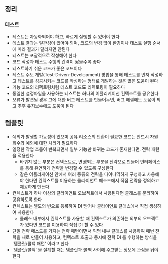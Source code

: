 ## 정리

### 테스트

* 테스트는 자동화되어야 하고, 빠르게 실행할 수 있어야 한다
* 테스트 결과는 일관성이 있어야 되며, 코드의 변경 없이 환경이나 테스트 실행 순서에 따라 결과가 달라지면 안된다
* 테스트는 포괄적으로 작성해야 한다
* 코드 작성과 테스트 수행의 간격이 짧을수록 좋다
* 테스트하기 쉬운 코드가 좋은 코드이다
* 테스트 주도 개발(Test-Driven-Development) 방법을 통해 테스트를 먼저 작성하고 테스트를 성공시키는 코드를 작성하는 형태로 개발하는 것은 많은 도움이 된다
* 기능 코드의 리펙토링처럼 테스트 코드도 리펙토링이 필요하다
* 동일한 설정파일을 사용하는 테스트는 하나의 어플리케이션 컨텍스트를 공유한다
* 오류가 발견될 경우 그에 대한 버그 테스트를 만들어두면, 버그 해결에도 도움이 되고 추후 유지보수에도 도움이 된다

## 템플릿

* 예외가 발생할 가능성이 있으며 공유 리소스의 반환이 필요한 코드는 반드시 자원 회수와 예외에 대한 처리가 필요하다
* 일정한 작업 흐름이 반복되면서 일부 기능만 바뀌는 코드가 존재한다면, 전략 패턴을 적용한다
  * 바뀌지 않는 부분은 컨텍스트로, 변경되는 부분을 전략으로 만들어 인터페이스를 통해 유연하게 전략을 변경할 수 있도록 구성한다
  * 같은 어플리케이션 안에서 여러 종류의 전략을 다이나믹하게 구성하고 사용해야 한다면 컨텍스트를 이용하는 클라이언트 메소드에서 직접 전략을 정의하고 제공하게 만든다
* 컨텍스트가 하나 이상의 클라이언트 오브젝트에서 사용된다면 클래스를 분리하여 공유하도록 한다
* 컨텍스트는 별도의 빈으로 등록하여 DI 받거나 클라이언트 클래스에서 직접 생성하여 사용한다
  * 클래스 내부에서 컨텍스트를 사용할 때 컨텍스트가 의존하는 외부의 오브젝트가 있다면 코드를 이용하여 직접 DI 할 수 있다
* 단일 전략 메소드를 가지는 전략 패턴이면서 익명 내부 클래스를 사용하여 매번 전략을 새로 만들어 사용하고, 컨텍스트 호출과 동시에 전략 DI 를 수행하는 방식을 '템플릿/콜백 패턴' 이라고 한다
* '템플릿/콜백' 을 설계할 때는 템플릿과 콜백 사이에 주고받는 정보에 관심을 둬야 한다
